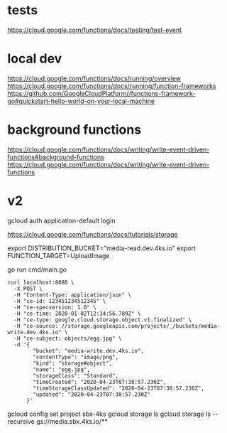 # tests

https://cloud.google.com/functions/docs/testing/test-event

# local dev

https://cloud.google.com/functions/docs/running/overview
https://cloud.google.com/functions/docs/running/function-frameworks
https://github.com/GoogleCloudPlatform//functions-framework-go#quickstart-hello-world-on-your-local-machine

# background functions

https://cloud.google.com/functions/docs/writing/write-event-driven-functions#background-functions
https://cloud.google.com/functions/docs/writing/write-event-driven-functions

# v2

gcloud auth application-default login

https://cloud.google.com/functions/docs/tutorials/storage

export DISTRIBUTION_BUCKET="media-read.dev.4ks.io"
export FUNCTION_TARGET=UploadImage

go run cmd/main.go

```
curl localhost:8080 \
  -X POST \
  -H "Content-Type: application/json" \
  -H "ce-id: 123451234512345" \
  -H "ce-specversion: 1.0" \
  -H "ce-time: 2020-01-02T12:34:56.789Z" \
  -H "ce-type: google.cloud.storage.object.v1.finalized" \
  -H "ce-source: //storage.googleapis.com/projects/_/buckets/media-write.dev.4ks.io" \
  -H "ce-subject: objects/egg.jpg" \
  -d '{
        "bucket": "media-write.dev.4ks.io",
        "contentType": "image/png",
        "kind": "storage#object",
        "name": "egg.jpg",
        "storageClass": "Standard",
        "timeCreated": "2020-04-23T07:38:57.230Z",
        "timeStorageClassUpdated": "2020-04-23T07:38:57.230Z",
        "updated": "2020-04-23T07:38:57.230Z"
      }'
```

gcloud config set project sbx-4ks
gcloud storage ls
gcloud storage ls --recursive gs://media.sbx.4ks.io/\*\*
